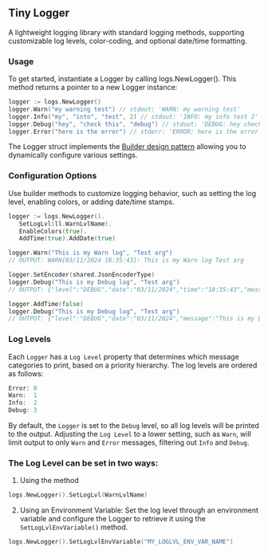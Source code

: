 ## Tiny Logger

A lightweight logging library with standard logging methods,
supporting customizable log levels, color-coding, and optional date/time formatting.

### Usage

To get started, instantiate a Logger by calling logs.NewLogger(). This method returns a pointer to a new Logger
instance:

```go
logger := logs.NewLogger()
logger.Warn("my warning test") // stdout: 'WARN: my warning test'
logger.Info("my", "into", "test", 2) // stdout: 'INFO: my info test 2'
logger.Debug("hey", "check this", "debug") // stdout: 'DEBUG: hey check this debug'
logger.Error("here is the error") // stderr: 'ERROR: here is the error'
```

The Logger struct implements the [Builder design pattern](https://refactoring.guru/design-patterns/builder) allowing you
to dynamically configure various settings.

### Configuration Options

Use builder methods to customize logging behavior, such as setting the log level, enabling colors, or adding date/time
stamps.

```go
logger := logs.NewLogger().
   SetLogLvl(ll.WarnLvlName).
   EnableColors(true).
   AddTime(true).AddDate(true)

logger.Warn("This is my Warn log", "Test arg")
// OUTPUT: WARN[03/11/2024 18:35:43]: This is my Warn log Test arg

logger.SetEncoder(shared.JsonEncoderType)
logger.Debug("This is my Debug log", "Test arg")
// OUTPUT: {"level":"DEBUG","date":"03/11/2024","time":"18:35:43","message":"This is my Debug log Test arg"}

logger.AddTime(false)
logger.Debug("This is my Debug log", "Test arg")
// OUTPUT: {"level":"DEBUG","date":"03/11/2024","message":"This is my Debug log Test second arg"}
```

### Log Levels

Each `Logger` has a `Log Level` property that determines which message categories to print, based on a priority
hierarchy.
The log levels are ordered as follows:

```go
Error: 0
Warn:  1
Info:  2
Debug: 3
```

By default, the `Logger` is set to the `Debug` level, so all log levels will be printed to the output.
Adjusting the `Log Level` to a lower setting, such as `Warn`, will limit output to only `Warn` and `Error` messages,
filtering out `Info` and `Debug`.

### The Log Level can be set in two ways:

1. Using the method

```go
logs.NewLogger().SetLogLvl(WarnLvlName)
```

2. Using an Environment Variable: Set the log level through an environment variable and configure the Logger to retrieve
   it using the `SetLogLvlEnvVariable()` method.

```go
logs.NewLogger().SetLogLvlEnvVariable("MY_LOGLVL_ENV_VAR_NAME")
```
